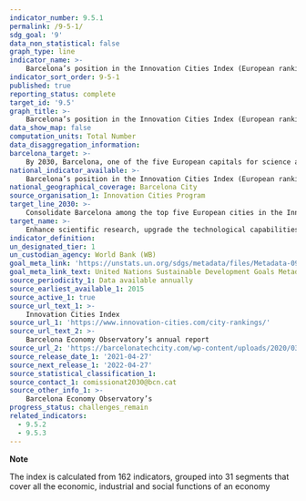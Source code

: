 ```yaml
---
indicator_number: 9.5.1
permalink: /9-5-1/
sdg_goal: '9'
data_non_statistical: false
graph_type: line
indicator_name: >-
    Barcelona’s position in the Innovation Cities Index (European ranking)
indicator_sort_order: 9-5-1
published: true
reporting_status: complete
target_id: '9.5'
graph_title: >-
    Barcelona’s position in the Innovation Cities Index (European ranking)
data_show_map: false
computation_units: Total Number
data_disaggregation_information:
barcelona_target: >-
    By 2030, Barcelona, one of the five European capitals for science and innovation
national_indicator_available: >-
    Barcelona’s position in the Innovation Cities Index (European ranking)
national_geographical_coverage: Barcelona City
source_organisation_1: Innovation Cities Program
target_line_2030: >-
    Consolidate Barcelona among the top five European cities in the Innovation Cities Index
target_name: >-
    Enhance scientific research, upgrade the technological capabilities of industrial sectors in all countries, in particular developing countries, including the fostering of innovation and substantially increasing, by 2030, the number of research and development workers per one million people, as well as public and private research and development spending
indicator_definition:
un_designated_tier: 1
un_custodian_agency: World Bank (WB)
goal_meta_link: 'https://unstats.un.org/sdgs/metadata/files/Metadata-09-05-01.pdf'
goal_meta_link_text: United Nations Sustainable Development Goals Metadata (pdf 894kB)
source_periodicity_1: Data available annually
source_earliest_available_1: 2015
source_active_1: true
source_url_text_1: >-
    Innovation Cities Index 
source_url_1: 'https://www.innovation-cities.com/city-rankings/'
source_url_text_2: >-
    Barcelona Economy Observatory’s annual report
source_url_2: 'https://barcelonatechcity.com/wp-content/uploads/2020/03/Observatori-2019_CAT_interactiu.pdf'
source_release_date_1: '2021-04-27'
source_next_release_1: '2022-04-27'
source_statistical_classification_1: 
source_contact_1: comissionat2030@bcn.cat
source_other_info_1: >-
    Barcelona Economy Observatory’s
progress_status: challenges_remain
related_indicators:
  - 9.5.2
  - 9.5.3
---
```

**Note**

The index is calculated from 162 indicators, grouped into 31 segments that cover all the economic, industrial and social functions of an economy

